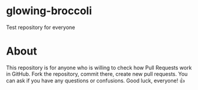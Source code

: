 # glowing-broccoli
Test repository for everyone

# About
This repository is for anyone who is willing to check how Pull Requests work in GitHub.
Fork the repository, commit there, create new pull requests.
You can ask if you have any questions or confusions.
Good luck, everyone! 👍
